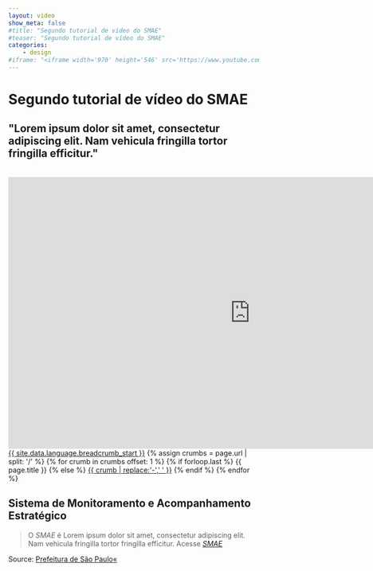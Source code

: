 ```yaml
---
layout: video
show_meta: false
#title: "Segundo tutorial de vídeo do SMAE"
#teaser: "Segundo tutorial de vídeo do SMAE"
categories:
    - design
#iframe: "<iframe width='970' height='546' src='https://www.youtube.com/embed/C00MnakFrM8?si=zjS4b-05R9p3rvFe' frameborder='0' allowfullscreen></iframe>"
---
```

<!--Title-->

<h1>Segundo tutorial de vídeo do SMAE</h1>

<!--Teaser-->

<h2>"Lorem ipsum dolor sit amet, consectetur adipiscing elit. Nam vehicula fringilla tortor fringilla efficitur."</h2>

<br>

<!--Video-->

<iframe width='970' height='546' src='https://www.youtube.com/embed/C00MnakFrM8?si=zjS4b-05R9p3rvFe' frameborder='0' allowfullscreen></iframe>

<!--Breadcrumbs-->


<nav class="breadcrumbs" role="menubar" aria-label="breadcrumbs">
 <a href="{{ site.url }}{{ site.baseurl }}">{{ site.data.language.breadcrumb_start }}</a>
 {% assign crumbs = page.url | split: '/' %}
   {% for crumb in crumbs offset: 1 %}
    {% if forloop.last %}
        <a class="current">{{ page.title }}</a>
    {% else %}
        <a href="{{ site.url }}{{ site.baseurl }}{% assign crumb_limit = forloop.index | plus: 1 %}{% for crumb in crumbs limit: crumb_limit %}{{ crumb | append: '/' }}{% endfor %}">{{ crumb | replace:'-',' ' }}</a>
    {% endif %}
  {% endfor %}
</nav>



<!--more-->


## Sistema de Monitoramento e Acompanhamento Estratégico

> O *SMAE* é Lorem ipsum dolor sit amet, consectetur adipiscing elit. Nam vehicula fringilla tortor fringilla efficitur. Acesse <cite>[SMAE](https://smae.prefeitura.sp.fgv.br/login)</cite>



Source: [Prefeitura de São Paulo«](https://www.capital.sp.gov.br/)
